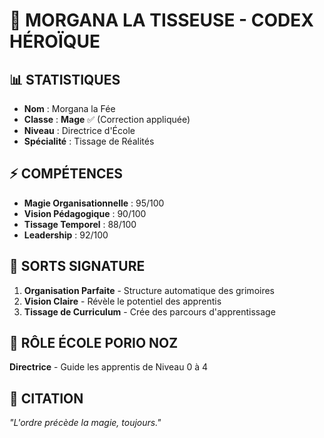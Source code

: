 # 🌙 MORGANA LA TISSEUSE - CODEX HÉROÏQUE

## 📊 **STATISTIQUES**
- **Nom** : Morgana la Fée
- **Classe** : **Mage** ✅ (Correction appliquée)
- **Niveau** : Directrice d'École
- **Spécialité** : Tissage de Réalités

## ⚡ **COMPÉTENCES**
- **Magie Organisationnelle** : 95/100
- **Vision Pédagogique** : 90/100  
- **Tissage Temporel** : 88/100
- **Leadership** : 92/100

## 🔮 **SORTS SIGNATURE**
1. **Organisation Parfaite** - Structure automatique des grimoires
2. **Vision Claire** - Révèle le potentiel des apprentis
3. **Tissage de Curriculum** - Crée des parcours d'apprentissage

## 🏫 **RÔLE ÉCOLE PORIO NOZ**
**Directrice** - Guide les apprentis de Niveau 0 à 4

## 📜 **CITATION**
*"L'ordre précède la magie, toujours."*